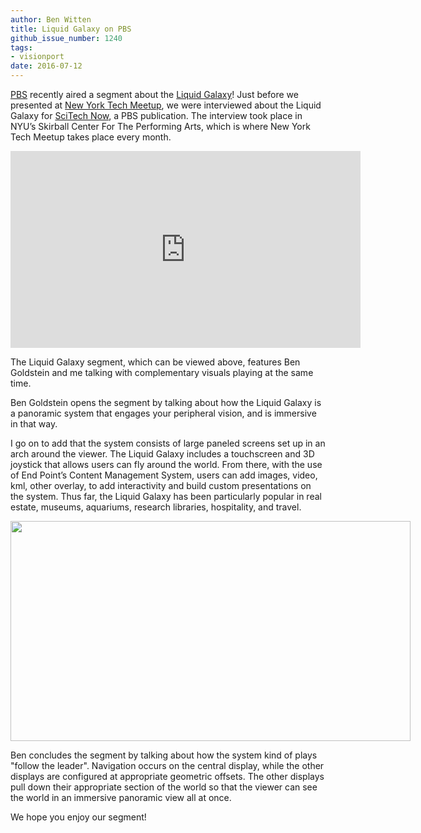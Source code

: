 ```yaml
---
author: Ben Witten
title: Liquid Galaxy on PBS
github_issue_number: 1240
tags:
- visionport
date: 2016-07-12
---
```


[PBS](http://www.pbs.org/) recently aired a segment about the [Liquid Galaxy](https://www.visionport.com/)! Just before we presented at [New York Tech Meetup](/blog/2016/01/liquid-galaxy-at-new-york-tech-meetup_4/), we were interviewed about the Liquid Galaxy for [SciTech Now](http://www.scitechnow.org/), a PBS publication. The interview took place in NYU’s Skirball Center For The Performing Arts, which is where New York Tech Meetup takes place every month. 

<iframe allowfullscreen="" frameborder="0" height="315" src="https://www.youtube.com/embed/aZxWTgR8w3U" width="560"></iframe>

The Liquid Galaxy segment, which can be viewed above, features Ben Goldstein and me talking with complementary visuals playing at the same time.

Ben Goldstein opens the segment by talking about how the Liquid Galaxy is a panoramic system that engages your peripheral vision, and is immersive in that way. 

I go on to add that the system consists of large paneled screens set up in an arch around the viewer. The Liquid Galaxy includes a touchscreen and 3D joystick that allows users can fly around the world. From there, with the use of End Point’s Content Management System, users can add images, video, kml, other overlay, to add interactivity and build custom presentations on the system. Thus far, the Liquid Galaxy has been particularly popular in real estate, museums, aquariums, research libraries, hospitality, and travel. 

<div class="separator" style="clear: both; text-align: center;"><a href="/blog/2016/07/liquid-galaxy-on-pbs/image-0-big.png" imageanchor="1" style="clear: left; float: left; margin-bottom: 1em; margin-right: 1em;"><img border="0" height="352" src="/blog/2016/07/liquid-galaxy-on-pbs/image-0.png" width="640"/></a></div>

Ben concludes the segment by talking about how the system kind of plays "follow the leader". Navigation occurs on the central display, while the other displays are configured at appropriate geometric offsets. The other displays pull down their appropriate section of the world so that the viewer can see the world in an immersive panoramic view all at once. 

We hope you enjoy our segment!


